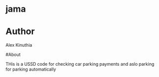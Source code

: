 # jama

# Author
Alex Kinuthia

#About

THis is a USSD code for checking car parking payments and aslo parking for parking automatically
